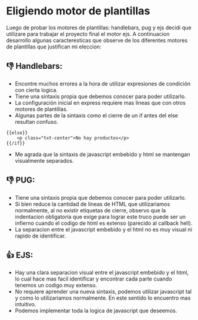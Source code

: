 # Eligiendo motor de plantillas


Luego de probar los motores de plantillas: handlebars, pug y ejs decidi que utilizare para trabajar el proyecto final el motor ejs.
A continuacion desarrollo algunas caracteresticas que observe de los diferentes motores de plantillas que justifican mi eleccion:

 ## :thumbsdown: **Handlebars:**
- Encontre muchos errores a la hora de utilizar expresiones de condición con cierta logica.
- Tiene una sintaxis propia que debemos conocer para poder utilizarlo.
- La configuración inicial en express requiere mas lineas que con otros motores de plantillas.
- Algunas partes de la sintaxis como el cierre de un if antes del else resultan confuso.
```
{{else}}
    <p class="txt-center">No hay productos</p>
{{/if}}
```
- Me agrada que la sintaxis de javascript embebido y html se mantengan visualmente separados.

 ## :thumbsdown: **PUG:**
- Tiene una sintaxis propia que debemos conocer para poder utilizarlo.
- Si bien reduce la cantidad de lineas de HTML que utilizariamos normalmente, al no existir etiquetas de cierre, observo que la indentacion obligatoria que exige para lograr este truco puede ser un infierno cuando el codigo de html es extenso (parecido al callback hell).
- La separacion entre el javascript embebido y el html no es muy visual ni rapido de identificar.
 
 ## :+1: **EJS:**
- Hay una clara separacion visual entre el javascript embebido y el html, lo cual hace mas facil identificar y encontrar cada parte cuando tenemos un codigo muy extenso.
- No requiere aprender una nueva sintaxis, podemos utilizar javascript tal y como lo utilizariamos normalmente. En este sentido lo encuentro mas intuitivo.
- Podemos implementar toda la logica de javascript que deseemos.

